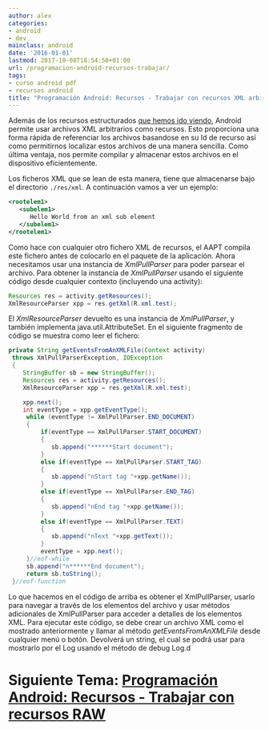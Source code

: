 ```yaml
---
author: alex
categories:
- android
- dev
mainclass: android
date: '2016-01-01'
lastmod: 2017-10-08T18:54:50+01:00
url: /programacion-android-recursos-trabajar/
tags:
- curso android pdf
- recursos android
title: "Programación Android: Recursos - Trabajar con recursos XML arbitrarios"
---
```


Además de los recursos estructurados [que hemos ido viendo][1], Android permite usar archivos XML arbitrarios como recursos. Esto proporciona una forma rápida de referenciar los archivos basandose en su Id de recurso así como permitirnos localizar estos archivos de una manera sencilla. Como última ventaja, nos permite compilar y almacenar estos archivos en el dispositivo eficientemente.

Los ficheros XML que se lean de esta manera, tiene que almacenarse bajo el directorio `./res/xml`. A continuación vamos a ver un ejemplo:

<!--more--><!--ad-->

```xml
<rootelem1>
   <subelem1>
      Hello World from an xml sub element
   </subelem1>
</rootelem1>
```

Como hace con cualquier otro fichero XML de recursos, el AAPT compila este fichero antes de colocarlo en el paquete de la aplicación. Ahora necesitamos usar una instancia de *XmlPullParser* para poder parsear el archivo. Para obtener la instancia de *XmlPullParser* usando el siguiente código desde cualquier contexto (incluyendo una activity):

```java
Resources res = activity.getResources();
XmlResourceParser xpp = res.getXml(R.xml.test);
```

El *XmlResourceParser* devuelto es una instancia de *XmlPullParser*, y también implementa java.util.AttributeSet. En el siguiente fragmento de código se muestra como leer el fichero:

```java
private String getEventsFromAnXMLFile(Context activity)
 throws XmlPullParserException, IOException
 {
    StringBuffer sb = new StringBuffer();
    Resources res = activity.getResources();
    XmlResourceParser xpp = res.getXml(R.xml.test);

    xpp.next();
    int eventType = xpp.getEventType();
     while (eventType != XmlPullParser.END_DOCUMENT)
     {
         if(eventType == XmlPullParser.START_DOCUMENT)
         {
            sb.append("******Start document");
         }
         else if(eventType == XmlPullParser.START_TAG)
         {
            sb.append("nStart tag "+xpp.getName());
         }
         else if(eventType == XmlPullParser.END_TAG)
         {
            sb.append("nEnd tag "+xpp.getName());
         }
         else if(eventType == XmlPullParser.TEXT)
         {
            sb.append("nText "+xpp.getText());
         }
         eventType = xpp.next();
     }//eof-while
     sb.append("n******End document");
     return sb.toString();
 }//eof-function
```

Lo que hacemos en el código de arriba es obtener el XmlPullParser, usarlo para navegar a través de los elementos del archivo y usar métodos adicionales de XmlPullParser para acceder a detalles de los elementos XML. Para ejecutar este código, se debe crear un archivo XML como el mostrado anteriormente y llamar al método *getEventsFromAnXMLFile* desde cualquier menú o botón. Devolverá un string, el cual se podrá usar para mostrarlo por el Log usando el método de debug Log.d


# Siguiente Tema: [Programación Android: Recursos - Trabajar con recursos RAW][2]

 [1]: https://elbauldelprogramador.com/curso-programacion-android/
 [2]: https://elbauldelprogramador.com/programacion-android-recursos-trabajar-2/
